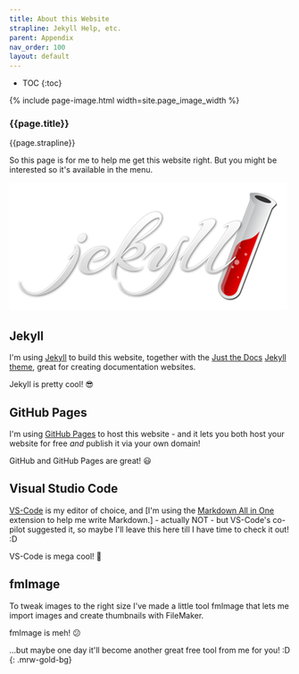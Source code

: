 ```yaml
---
title: About this Website
strapline: Jekyll Help, etc.
parent: Appendix
nav_order: 100
layout: default
---
```

- TOC
{:toc}

{% include page-image.html width=site.page_image_width %}

### {{page.title}}

{{page.strapline}}

So this page is for me to help me get this website right. But you might be interested so it's available in the menu.

![Jekyll](/assets/images/jekyll.png)

## Jekyll

I'm using [Jekyll](https://jekyllrb.com/) to build this website, together with the [Just the Docs](https://jekyllthemes.io/theme/just-the-docs) [Jekyll theme](https://jekyllthemes.io/), great for creating documentation websites.

Jekyll is pretty cool! 😎

## GitHub Pages

I'm using [GitHub Pages](https://pages.github.com/) to host this website - and it lets you both host your website for free *and* publish it via your own domain!

GitHub and GitHub Pages are great! 😃

## Visual Studio Code

[VS-Code](https://code.visualstudio.com/) is my editor of choice, and [I'm using the [Markdown All in One](https://marketplace.visualstudio.com/items?itemName=yzhang.markdown-all-in-one) extension to help me write Markdown.] - actually NOT - but VS-Code's co-pilot suggested it, so maybe I'll leave this here till I have time to check it out! :D

VS-Code is mega cool! 🤩

## fmImage

To tweak images to the right size I've made a little tool fmImage that lets me import images and create thumbnails with FileMaker.

fmImage is meh! 😕

…but maybe one day it'll become another great free tool from me for you! :D
{: .mrw-gold-bg}